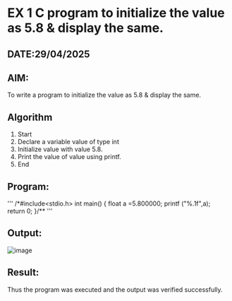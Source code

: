 # EX 1 C program to initialize the value as 5.8 & display the same.
## DATE:29/04/2025
## AIM:
To write a program to initialize the value as 5.8 & display the same.

## Algorithm
1. Start
2. Declare a variable value of type int
3. Initialize value with value 5.8.
4. Print the value of value using printf.
5. End

## Program:
'''
/*#include<stdio.h> 
int main()
{
float a =5.800000; 
printf ("%.1f",a); 
return 0;
}/**
'''
## Output:
![image](https://github.com/user-attachments/assets/b9e5f1a2-03d5-48a9-a34f-928b01e55a00)

## Result:
Thus the program was executed and the output was verified successfully.
